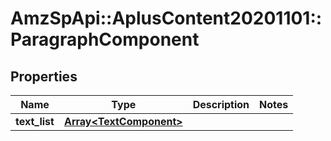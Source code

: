 # AmzSpApi::AplusContent20201101::ParagraphComponent

## Properties
Name | Type | Description | Notes
------------ | ------------- | ------------- | -------------
**text_list** | [**Array&lt;TextComponent&gt;**](TextComponent.md) |  | 

